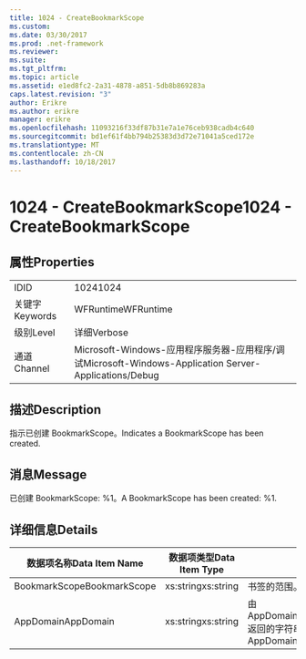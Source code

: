 ```yaml
---
title: 1024 - CreateBookmarkScope
ms.custom: 
ms.date: 03/30/2017
ms.prod: .net-framework
ms.reviewer: 
ms.suite: 
ms.tgt_pltfrm: 
ms.topic: article
ms.assetid: e1ed8fc2-2a31-4878-a851-5db8b869283a
caps.latest.revision: "3"
author: Erikre
ms.author: erikre
manager: erikre
ms.openlocfilehash: 11093216f33df87b31e7a1e76ceb938cadb4c640
ms.sourcegitcommit: bd1ef61f4bb794b25383d3d72e71041a5ced172e
ms.translationtype: MT
ms.contentlocale: zh-CN
ms.lasthandoff: 10/18/2017
---
```

# <a name="1024---createbookmarkscope"></a><span data-ttu-id="52510-102">1024 - CreateBookmarkScope</span><span class="sxs-lookup"><span data-stu-id="52510-102">1024 - CreateBookmarkScope</span></span>
## <a name="properties"></a><span data-ttu-id="52510-103">属性</span><span class="sxs-lookup"><span data-stu-id="52510-103">Properties</span></span>  
  
|||  
|-|-|  
|<span data-ttu-id="52510-104">ID</span><span class="sxs-lookup"><span data-stu-id="52510-104">ID</span></span>|<span data-ttu-id="52510-105">1024</span><span class="sxs-lookup"><span data-stu-id="52510-105">1024</span></span>|  
|<span data-ttu-id="52510-106">关键字</span><span class="sxs-lookup"><span data-stu-id="52510-106">Keywords</span></span>|<span data-ttu-id="52510-107">WFRuntime</span><span class="sxs-lookup"><span data-stu-id="52510-107">WFRuntime</span></span>|  
|<span data-ttu-id="52510-108">级别</span><span class="sxs-lookup"><span data-stu-id="52510-108">Level</span></span>|<span data-ttu-id="52510-109">详细</span><span class="sxs-lookup"><span data-stu-id="52510-109">Verbose</span></span>|  
|<span data-ttu-id="52510-110">通道</span><span class="sxs-lookup"><span data-stu-id="52510-110">Channel</span></span>|<span data-ttu-id="52510-111">Microsoft-Windows-应用程序服务器-应用程序/调试</span><span class="sxs-lookup"><span data-stu-id="52510-111">Microsoft-Windows-Application Server-Applications/Debug</span></span>|  
  
## <a name="description"></a><span data-ttu-id="52510-112">描述</span><span class="sxs-lookup"><span data-stu-id="52510-112">Description</span></span>  
 <span data-ttu-id="52510-113">指示已创建 BookmarkScope。</span><span class="sxs-lookup"><span data-stu-id="52510-113">Indicates a BookmarkScope has been created.</span></span>  
  
## <a name="message"></a><span data-ttu-id="52510-114">消息</span><span class="sxs-lookup"><span data-stu-id="52510-114">Message</span></span>  
 <span data-ttu-id="52510-115">已创建 BookmarkScope: %1。</span><span class="sxs-lookup"><span data-stu-id="52510-115">A BookmarkScope has been created: %1.</span></span>  
  
## <a name="details"></a><span data-ttu-id="52510-116">详细信息</span><span class="sxs-lookup"><span data-stu-id="52510-116">Details</span></span>  
  
|<span data-ttu-id="52510-117">数据项名称</span><span class="sxs-lookup"><span data-stu-id="52510-117">Data Item Name</span></span>|<span data-ttu-id="52510-118">数据项类型</span><span class="sxs-lookup"><span data-stu-id="52510-118">Data Item Type</span></span>|<span data-ttu-id="52510-119">描述</span><span class="sxs-lookup"><span data-stu-id="52510-119">Description</span></span>|  
|--------------------|--------------------|-----------------|  
|<span data-ttu-id="52510-120">BookmarkScope</span><span class="sxs-lookup"><span data-stu-id="52510-120">BookmarkScope</span></span>|<span data-ttu-id="52510-121">xs:string</span><span class="sxs-lookup"><span data-stu-id="52510-121">xs:string</span></span>|<span data-ttu-id="52510-122">书签的范围。</span><span class="sxs-lookup"><span data-stu-id="52510-122">The scope of the bookmark.</span></span>|  
|<span data-ttu-id="52510-123">AppDomain</span><span class="sxs-lookup"><span data-stu-id="52510-123">AppDomain</span></span>|<span data-ttu-id="52510-124">xs:string</span><span class="sxs-lookup"><span data-stu-id="52510-124">xs:string</span></span>|<span data-ttu-id="52510-125">由 AppDomain.CurrentDomain.FriendlyName 返回的字符串。</span><span class="sxs-lookup"><span data-stu-id="52510-125">The string returned by AppDomain.CurrentDomain.FriendlyName.</span></span>|
